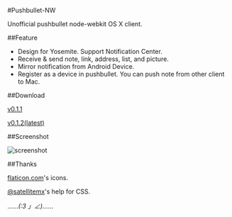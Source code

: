 #Pushbullet-NW

Unofficial pushbullet node-webkit OS X client.

##Feature

- Design for Yosemite. Support Notification Center.
- Receive & send note, link, address, list, and picture.
- Mirror notification from Android Device.
- Register as a device in pushbullet. You can push note from other client to Mac.

##Download

[v0.1.1](https://www.1ittlecup.com/files/Pushbullet-NW/0.1.1/Pushbullet-nw.app.zip)

[v0.1.2(latest)](https://www.1ittlecup.com/files/Pushbullet-NW/0.1.2/Pushbullet-nw.app.zip)

##Screenshot

![screenshot](https://www.1ittlecup.com/files/Pushbullet-NW/0.1.1/screenshot.png)

##Thanks

[flaticon.com](http://www.flaticon.com/)'s icons.

[@satellitemx](http://https://twitter.com/satellitemx)'s help for CSS.

……_(:3 」∠)_……

